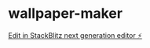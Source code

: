 # wallpaper-maker

[Edit in StackBlitz next generation editor ⚡️](https://stackblitz.com/~/github.com/AuthByte/wallpaper-maker)